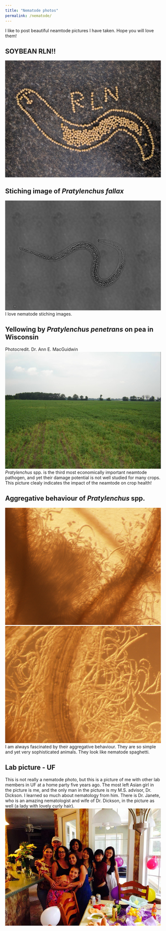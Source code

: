 ```yaml
---
title: "Nematode photos"
permalink: /nematode/
---
```


I like to post beautiful neamtode pictures I have taken.
Hope you will love them!

## SOYBEAN RLN!!
![](../RLN_soybean.jpg)

## Stiching image of *Pratylenchus fallax* 
![](../rln734_stiching.png)
I love nematode stiching images.

## Yellowing by *Pratylenchus penetrans* on pea in Wisconsin
Photocredit. Dr. Ann E. MacGuidwin
![](../pea_RlnDamage.jpg)
*Pratylenchus* spp. is the third most economically important neamtode pathogen, and yet their damage potential is not well studied for many crops. This picture clealy indicates the impact of the neamtode on crop health!

## Aggregative behaviour of *Pratylenchus* spp. 
![](../nema_aggregation1.jpg)
![](../nema_aggregation2.jpg)
I am always fascinated by their aggregative behaviour. They are so simple and yet very sophisticated animals. 
They look like nematode spaghetti. 

## Lab picture - UF
This is not really a nematode photo, but this is a picture of me with other lab members in UF at a home party five years ago.
The most left Asian girl in the picture is me, and the only man in the picture is my M.S. advisor, Dr. Dickson. I learned so much about nematology from him. 
There is Dr. Janete, who is an amazing nematologist and wife of Dr. Dickson, in the picture as well (a lady with lovely curly hair).
![](../FL_lab.jpg)


